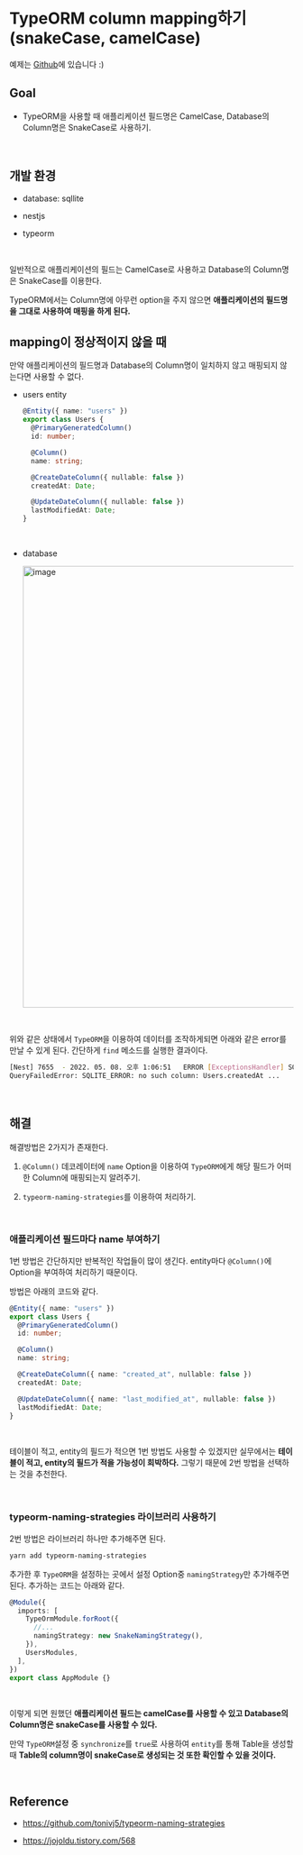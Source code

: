 # TypeORM column mapping하기 (snakeCase, camelCase)

예제는 [Github](https://github.com/leewoooo/blog-code/tree/main/hello-typeorm)에 있습니다 :)

## Goal

- TypeORM을 사용할 때 애플리케이션 필드명은 CamelCase, Database의 Column명은 SnakeCase로 사용하기.

<br>

## 개발 환경

- database: sqllite

- nestjs

- typeorm

<br>

일반적으로 애플리케이션의 필드는 CamelCase로 사용하고 Database의 Column명은 SnakeCase를 이용한다.

TypeORM에서는 Column명에 아무런 option을 주지 않으면 **애플리케이션의 필드명을 그대로 사용하여 매핑을 하게 된다.**

## mapping이 정상적이지 않을 때

만약 애플리케이션의 필드명과 Database의 Column명이 일치하지 않고 매핑되지 않는다면 사용할 수 없다.

- users entity

  ```ts
  @Entity({ name: "users" })
  export class Users {
    @PrimaryGeneratedColumn()
    id: number;

    @Column()
    name: string;

    @CreateDateColumn({ nullable: false })
    createdAt: Date;

    @UpdateDateColumn({ nullable: false })
    lastModifiedAt: Date;
  }
  ```

<br>

- database

    <img width="784" alt="image" src="https://user-images.githubusercontent.com/74294325/167281340-90c57471-26bf-4bfc-bb03-837b58c1195b.png">

<br>

위와 같은 상태에서 `TypeORM`을 이용하여 데이터를 조작하게되면 아래와 같은 error를 만날 수 있게 된다. 간단하게 `find` 메소드를 실행한 결과이다.

```bash
[Nest] 7655  - 2022. 05. 08. 오후 1:06:51   ERROR [ExceptionsHandler] SQLITE_ERROR: no such column: Users.createdAt
QueryFailedError: SQLITE_ERROR: no such column: Users.createdAt ...
```

<br>

## 해결

해결방법은 2가지가 존재한다.

1. `@Column()` 데코레이터에 `name` Option을 이용하여 `TypeORM`에게 해당 필드가 어떠한 Column에 매핑되는지 알려주기.

2. `typeorm-naming-strategies`를 이용하여 처리하기.

<br>

### 애플리케이션 필드마다 name 부여하기

1번 방법은 간단하지만 반복적인 작업들이 많이 생긴다. entity마다 `@Column()`에 Option을 부여하여 처리하기 때문이다.

방법은 아래의 코드와 같다.

```ts
@Entity({ name: "users" })
export class Users {
  @PrimaryGeneratedColumn()
  id: number;

  @Column()
  name: string;

  @CreateDateColumn({ name: "created_at", nullable: false })
  createdAt: Date;

  @UpdateDateColumn({ name: "last_modified_at", nullable: false })
  lastModifiedAt: Date;
}
```

<Br>

테이블이 적고, entity의 필드가 적으면 1번 방법도 사용할 수 있겠지만 실무에서는 **테이블이 적고, entity의 필드가 적을 가능성이 희박하다.** 그렇기 때문에 2번 방법을 선택하는 것을 추천한다.

<br>

### typeorm-naming-strategies 라이브러리 사용하기

2번 방법은 라이브러리 하나만 추가해주면 된다.

```bash
yarn add typeorm-naming-strategies
```

추가한 후 `TypeORM`을 설정하는 곳에서 설정 Option중 `namingStrategy`만 추가해주면 된다. 추가하는 코드는 아래와 같다.

```ts
@Module({
  imports: [
    TypeOrmModule.forRoot({
      //...
      namingStrategy: new SnakeNamingStrategy(),
    }),
    UsersModules,
  ],
})
export class AppModule {}
```

<br>

이렇게 되면 원했던 **애플리케이션 필드는 camelCase를 사용할 수 있고 Database의 Column명은 snakeCase를 사용할 수 있다.**

만약 `TypeORM`설정 중 `synchronize`를 `true`로 사용하여 `entity`를 통해 Table을 생성할 때 **Table의 column명이 snakeCase로 생성되는 것 또한 확인할 수 있을 것이다.**

<br>

## Reference

- https://github.com/tonivj5/typeorm-naming-strategies

- https://jojoldu.tistory.com/568
